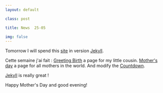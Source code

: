 ```yaml
---
layout: default

class: post

title: News  25-05

img: false
---
```


Tomorrow I will spend this [site](//tmcharly.github.io) in version [Jekyll](http://jekyllrb.com/).

Cette semaine j'ai fait :
[Greeting Birth](//cedced19.github.io/demo/greeting-birth/) a page for my little cousin.
[Mother's day](//cedced19.github.io/demo/mothers-day/) a page for all mothers in the world.
And modify the [Countdown](//cedced19.github.io/demo/countdown-page/).

[Jekyll](//jekyllrb.com/) is really great !

Happy Mother's Day and good evening!
